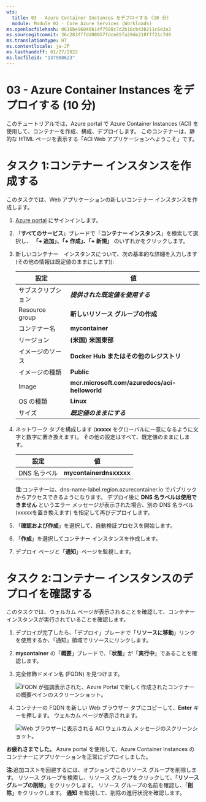 ```yaml
---
wts:
  title: 03 - Azure Container Instances をデプロイする (10 分)
  module: Module 02 - Core Azure Services (Workloads)
ms.openlocfilehash: 0616be96840b14f7580c7d2b16cb43b211c6e3a2
ms.sourcegitcommit: 26c283fffdd08057fdce65fa29de218fff21c7d0
ms.translationtype: HT
ms.contentlocale: ja-JP
ms.lasthandoff: 01/27/2022
ms.locfileid: "137908623"
---
```

# <a name="03---deploy-azure-container-instances-10-min"></a>03 - Azure Container Instances をデプロイする (10 分)

このチュートリアルでは、Azure portal で Azure Container Instances (ACI) を使用して、コンテナーを作成、構成、デプロイします。 このコンテナーは、静的な HTML ページを表示する「ACI Web アプリケーションへようこそ」です。 

# <a name="task-1-create-a-container-instance"></a>タスク 1:コンテナー インスタンスを作成する 

このタスクでは、Web アプリケーションの新しいコンテナー インスタンスを作成します。  

1. [Azure portal](https://portal.azure.com) にサインインします。

2. 「**すべてのサービス**」ブレードで「**コンテナー インスタンス**」を検索して選択し、 **「+ 追加」、「+ 作成」、「+ 新規」** のいずれかをクリックします。 

3. 新しいコンテナー　インスタンスについて、次の基本的な詳細を入力します (その他の情報は既定値のままにします)): 

    | 設定| 値|
    |----|----|
    | サブスクリプション | ***提供された既定値を使用する*** |
    | Resource group | **新しいリソース グループの作成** |
    | コンテナー名| **mycontainer**|
    | リージョン | **(米国) 米国東部** |
    | イメージのソース| **Docker Hub またはその他のレジストリ**|
    | イメージの種類| **Public**|
    | Image| **mcr.microsoft.com/azuredocs/aci-helloworld**|
    | OS の種類| **Linux** |
    | サイズ| ***既定値のままにする***|


4. ネットワーク タブを構成します (**xxxxx** をグローバルに一意になるように文字と数字に置き換えます)。 その他の設定はすべて、既定値のままにします。

    | 設定| 値|
    |--|--|
    | DNS 名ラベル| **mycontainerdnsxxxxx** |

    
    **注**:コンテナーは、dns-name-label.region.azurecontainer.io でパブリックからアクセスできるようになります。 デプロイ後に **DNS 名ラベルは使用できません** というエラー メッセージが表示された場合、別の DNS 名ラベル (xxxxxを置き換えます) を指定して再びデプロイします。 

5. 「**確認および作成**」を選択して、自動検証プロセスを開始します。

6. 「**作成**」を選択してコンテナー インスタンスを作成します。 

7. デプロイ ページと「**通知**」ページを監視します。 


# <a name="task-2-verify-deployment-of-the-container-instance"></a>タスク 2:コンテナー インスタンスのデプロイを確認する

このタスクでは、ウェルカム ページが表示されることを確認して、コンテナー インスタンスが実行されていることを確認します。

1. デプロイが完了したら、「デプロイ」ブレードで「**リソースに移動**」リンクを使用するか、「通知」領域でリソースにリンクします。

2. **mycontainer** の「**概要**」ブレードで、「**状態**」が「**実行中**」であることを確認します。 

3. 完全修飾ドメイン名 (FQDN) を見つけます。

    ![FQDN が強調表示された、Azure Portal で新しく作成されたコンテナーの概要ペインのスクリーンショット。 ](../images/0202.png)

2. コンテナーの FQDN を新しい Web ブラウザー タブにコピーして、**Enter** キーを押します。 ウェルカム ページが表示されます。 

    ![Web ブラウザーに表示される ACI ウェルカム メッセージのスクリーンショット。](../images/0203.png)


**お疲れさまでした。** Azure portal を使用して、Azure Container Instances のコンテナーにアプリケーションを正常にデプロイしました。

**注**:追加コストを回避するには、オプションでこのリソース グループを削除します。 リソース グループを検索し、リソース グループをクリックして、「**リソース グループの削除**」をクリックします。 リソース グループの名前を確認し、「**削除**」をクリックします。 **通知** を監視して、削除の進行状況を確認します。
